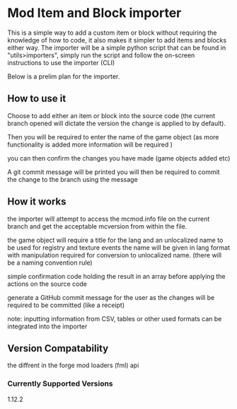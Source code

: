 # Mod Item and Block importer

This is a simple way to add a custom item or block without requiring the knowledge of how to code, it also makes it simpler to add items and blocks either way.
The importer will be a simple python script that can be found in "utils>importers", simply run the script and follow the on-screen instructions to use the importer (CLI)

Below is a prelim plan for the importer.

## How to use it
Choose to add either an item or block into the source code
(the current branch opened will dictate the version the change is applied to by default).

Then you will be required to enter the name of the game object
(as more functionality is added more information will be required )

you can then confirm the changes you have made (game objects added etc)

A git commit message will be printed you will then be required
to commit the change to the branch using the message

## How it works
the importer will attempt to access the mcmod.info file on the current branch and get the acceptable mcversion from within the file.

the game object will require a title for the lang and an unlocalized name to be used for registry and texture events
the name will be given in lang format with manipulation required for conversion to unlocalized name.
(there will be a naming convention rule)

simple confirmation code holding the result in an array before applying the actions on the source code

generate a GitHub commit message for the user as the changes will be required to be committed (like a receipt)

note: inputting information from CSV, tables or other used formats can be integrated into the importer

## Version Compatability
the diffrent in the forge mod loaders (fml) api 

### Currently Supported Versions
1.12.2
